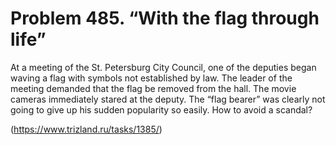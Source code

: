 # Problem 485. “With the flag through life”

At a meeting of the St. Petersburg City Council, one of the deputies began waving a flag with symbols not established by law. The leader of the meeting demanded that the flag be removed from the hall. The movie cameras immediately stared at the deputy. The “flag bearer” was clearly not going to give up his sudden popularity so easily. How to avoid a scandal?

(https://www.trizland.ru/tasks/1385/)